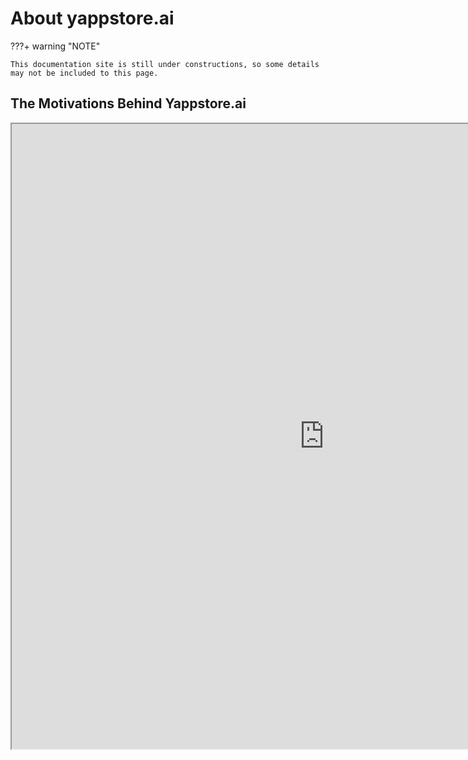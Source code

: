# About yappstore.ai


???+ warning "NOTE"    

    This documentation site is still under constructions, so some details may not be included to this page.


## The Motivations Behind Yappstore.ai

<iframe src="https://waitlist.yappstore.ai" width="1000" height="1000" style="display: block; margin-right: auto; margin-left: auto;" scrolling="yes" allowfullscreen></iframe>
